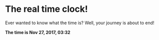 # The real time clock!

Ever wanted to know what the time is? Well, your journey is about to end!

**The time is Nov 27, 2017, 03:32**